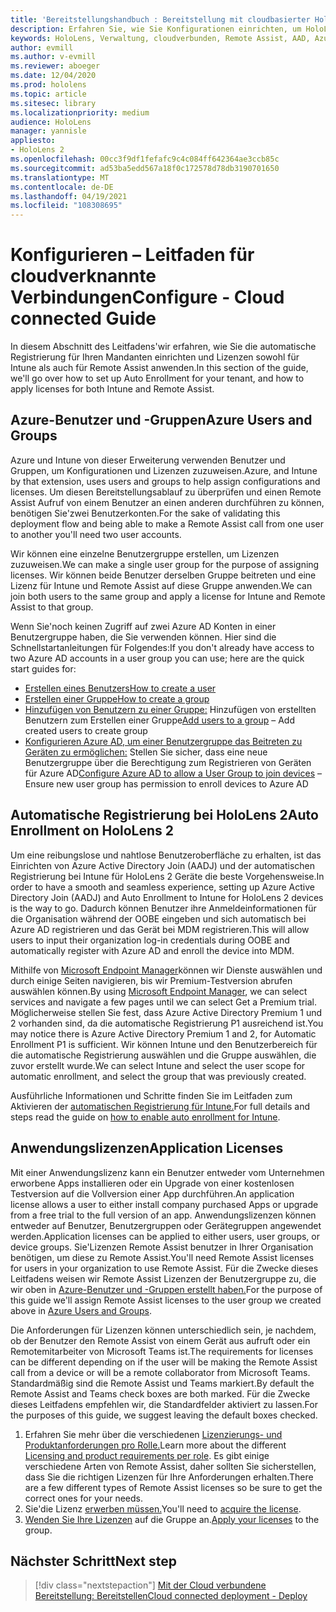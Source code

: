 ```yaml
---
title: 'Bereitstellungshandbuch : Bereitstellung mit cloudbasierter HoloLens 2 im großen Stil mit Remote Assist – Konfigurieren'
description: Erfahren Sie, wie Sie Konfigurationen einrichten, um HoloLens-Geräte über ein mit der Cloud verbundenes Netzwerk im großen Stil mit Remote Assist zu registrieren.
keywords: HoloLens, Verwaltung, cloudverbunden, Remote Assist, AAD, Azure AD, MDM, Mobile Geräteverwaltung
author: evmill
ms.author: v-evmill
ms.reviewer: aboeger
ms.date: 12/04/2020
ms.prod: hololens
ms.topic: article
ms.sitesec: library
ms.localizationpriority: medium
audience: HoloLens
manager: yannisle
appliesto:
- HoloLens 2
ms.openlocfilehash: 00cc3f9df1fefafc9c4c084ff642364ae3ccb85c
ms.sourcegitcommit: ad53ba5edd567a18f0c172578d78db3190701650
ms.translationtype: MT
ms.contentlocale: de-DE
ms.lasthandoff: 04/19/2021
ms.locfileid: "108308695"
---
```

# <a name="configure---cloud-connected-guide"></a><span data-ttu-id="5c33a-104">Konfigurieren – Leitfaden für cloudverknannte Verbindungen</span><span class="sxs-lookup"><span data-stu-id="5c33a-104">Configure - Cloud connected Guide</span></span>

<span data-ttu-id="5c33a-105">In diesem Abschnitt des Leitfadens&#39;wir erfahren, wie Sie die automatische Registrierung für Ihren Mandanten einrichten und Lizenzen sowohl für Intune als auch für Remote Assist anwenden.</span><span class="sxs-lookup"><span data-stu-id="5c33a-105">In this section of the guide, we&#39;ll go over how to set up Auto Enrollment for your tenant, and how to apply licenses for both Intune and Remote Assist.</span></span>

## <a name="azure-users-and-groups"></a><span data-ttu-id="5c33a-106">Azure-Benutzer und -Gruppen</span><span class="sxs-lookup"><span data-stu-id="5c33a-106">Azure Users and Groups</span></span>

<span data-ttu-id="5c33a-107">Azure und Intune von dieser Erweiterung verwenden Benutzer und Gruppen, um Konfigurationen und Lizenzen zuzuweisen.</span><span class="sxs-lookup"><span data-stu-id="5c33a-107">Azure, and Intune by that extension, uses users and groups to help assign configurations and licenses.</span></span> <span data-ttu-id="5c33a-108">Um diesen Bereitstellungsablauf zu überprüfen und einen Remote Assist Aufruf von einem Benutzer an einen anderen durchführen zu können, benötigen Sie&#39;zwei Benutzerkonten.</span><span class="sxs-lookup"><span data-stu-id="5c33a-108">For the sake of validating this deployment flow and being able to make a Remote Assist call from one user to another you&#39;ll need two user accounts.</span></span>

<span data-ttu-id="5c33a-109">Wir können eine einzelne Benutzergruppe erstellen, um Lizenzen zuzuweisen.</span><span class="sxs-lookup"><span data-stu-id="5c33a-109">We can make a single user group for the purpose of assigning licenses.</span></span> <span data-ttu-id="5c33a-110">Wir können beide Benutzer derselben Gruppe beitreten und eine Lizenz für Intune und Remote Assist auf diese Gruppe anwenden.</span><span class="sxs-lookup"><span data-stu-id="5c33a-110">We can join both users to the same group and apply a license for Intune and Remote Assist to that group.</span></span>

<span data-ttu-id="5c33a-111">Wenn Sie&#39;noch keinen Zugriff auf zwei Azure AD Konten in einer Benutzergruppe haben, die Sie verwenden können. Hier sind die Schnellstartanleitungen für Folgendes:</span><span class="sxs-lookup"><span data-stu-id="5c33a-111">If you don&#39;t already have access to two Azure AD accounts in a user group you can use; here are the quick start guides for:</span></span>

- [<span data-ttu-id="5c33a-112">Erstellen eines Benutzers</span><span class="sxs-lookup"><span data-stu-id="5c33a-112">How to create a user</span></span>](https://docs.microsoft.com/mem/intune/fundamentals/quickstart-create-user)
- [<span data-ttu-id="5c33a-113">Erstellen einer Gruppe</span><span class="sxs-lookup"><span data-stu-id="5c33a-113">How to create a group</span></span>](https://docs.microsoft.com/mem/intune/fundamentals/quickstart-create-group)
- <span data-ttu-id="5c33a-114">[Hinzufügen von Benutzern zu einer Gruppe:](https://docs.microsoft.com/azure/active-directory/fundamentals/active-directory-groups-members-azure-portal) Hinzufügen von erstellten Benutzern zum Erstellen einer Gruppe</span><span class="sxs-lookup"><span data-stu-id="5c33a-114">[Add users to a group](https://docs.microsoft.com/azure/active-directory/fundamentals/active-directory-groups-members-azure-portal) – Add created users to create group</span></span>
- <span data-ttu-id="5c33a-115">[Konfigurieren Azure AD, um einer Benutzergruppe das Beitreten zu Geräten zu ermöglichen:](https://docs.microsoft.com/azure/active-directory/devices/azureadjoin-plan#configure-your-device-settings) Stellen Sie sicher, dass eine neue Benutzergruppe über die Berechtigung zum Registrieren von Geräten für Azure AD</span><span class="sxs-lookup"><span data-stu-id="5c33a-115">[Configure Azure AD to allow a User Group to join devices](https://docs.microsoft.com/azure/active-directory/devices/azureadjoin-plan#configure-your-device-settings) – Ensure new user group has permission to enroll devices to Azure AD</span></span>

## <a name="auto-enrollment-on-hololens-2"></a><span data-ttu-id="5c33a-116">Automatische Registrierung bei HoloLens 2</span><span class="sxs-lookup"><span data-stu-id="5c33a-116">Auto Enrollment on HoloLens 2</span></span>

<span data-ttu-id="5c33a-117">Um eine reibungslose und nahtlose Benutzeroberfläche zu erhalten, ist das Einrichten von Azure Active Directory Join (AADJ) und der automatischen Registrierung bei Intune für HoloLens 2 Geräte die beste Vorgehensweise.</span><span class="sxs-lookup"><span data-stu-id="5c33a-117">In order to have a smooth and seamless experience, setting up Azure Active Directory Join (AADJ) and Auto Enrollment to Intune for HoloLens 2 devices is the way to go.</span></span> <span data-ttu-id="5c33a-118">Dadurch können Benutzer ihre Anmeldeinformationen für die Organisation während der OOBE eingeben und sich automatisch bei Azure AD registrieren und das Gerät bei MDM registrieren.</span><span class="sxs-lookup"><span data-stu-id="5c33a-118">This will allow users to input their organization log-in credentials during OOBE and automatically register with Azure AD and enroll the device into MDM.</span></span>

<span data-ttu-id="5c33a-119">Mithilfe von [Microsoft Endpoint Manager](https://endpoint.microsoft.com/#home)können wir Dienste auswählen und durch einige Seiten navigieren, bis wir Premium-Testversion abrufen auswählen können.</span><span class="sxs-lookup"><span data-stu-id="5c33a-119">By using [Microsoft Endpoint Manager](https://endpoint.microsoft.com/#home), we can select services and navigate a few pages until we can select Get a Premium trial.</span></span> <span data-ttu-id="5c33a-120">Möglicherweise stellen Sie fest, dass Azure Active Directory Premium 1 und 2 vorhanden sind, da die automatische Registrierung P1 ausreichend ist.</span><span class="sxs-lookup"><span data-stu-id="5c33a-120">You may notice there is Azure Active Directory Premium 1 and 2, for Automatic Enrollment P1 is sufficient.</span></span> <span data-ttu-id="5c33a-121">Wir können Intune und den Benutzerbereich für die automatische Registrierung auswählen und die Gruppe auswählen, die zuvor erstellt wurde.</span><span class="sxs-lookup"><span data-stu-id="5c33a-121">We can select Intune and select the user scope for automatic enrollment, and select the group that was previously created.</span></span>

<span data-ttu-id="5c33a-122">Ausführliche Informationen und Schritte finden Sie im Leitfaden zum Aktivieren der [automatischen Registrierung für Intune.](https://docs.microsoft.com/mem/intune/enrollment/quickstart-setup-auto-enrollment)</span><span class="sxs-lookup"><span data-stu-id="5c33a-122">For full details and steps read the guide on [how to enable auto enrollment for Intune](https://docs.microsoft.com/mem/intune/enrollment/quickstart-setup-auto-enrollment).</span></span>

## <a name="application-licenses"></a><span data-ttu-id="5c33a-123">Anwendungslizenzen</span><span class="sxs-lookup"><span data-stu-id="5c33a-123">Application Licenses</span></span>

<span data-ttu-id="5c33a-124">Mit einer Anwendungslizenz kann ein Benutzer entweder vom Unternehmen erworbene Apps installieren oder ein Upgrade von einer kostenlosen Testversion auf die Vollversion einer App durchführen.</span><span class="sxs-lookup"><span data-stu-id="5c33a-124">An application license allows a user to either install company purchased Apps or upgrade from a free trial to the full version of an app.</span></span> <span data-ttu-id="5c33a-125">Anwendungslizenzen können entweder auf Benutzer, Benutzergruppen oder Gerätegruppen angewendet werden.</span><span class="sxs-lookup"><span data-stu-id="5c33a-125">Application licenses can be applied to either users, user groups, or device groups.</span></span> <span data-ttu-id="5c33a-126">Sie&#39;Lizenzen Remote Assist benutzer in Ihrer Organisation benötigen, um diese zu Remote Assist.</span><span class="sxs-lookup"><span data-stu-id="5c33a-126">You&#39;ll need Remote Assist licenses for users in your organization to use Remote Assist.</span></span> <span data-ttu-id="5c33a-127">Für die Zwecke dieses Leitfadens weisen wir Remote Assist Lizenzen der Benutzergruppe zu, die wir oben in [Azure-Benutzer und -Gruppen erstellt haben.](hololens2-cloud-connected-configure.md#azure-users-and-groups)</span><span class="sxs-lookup"><span data-stu-id="5c33a-127">For the purpose of this guide we'll assign Remote Assist licenses to the user group we created above in [Azure Users and Groups](hololens2-cloud-connected-configure.md#azure-users-and-groups).</span></span>

<span data-ttu-id="5c33a-128">Die Anforderungen für Lizenzen können unterschiedlich sein, je nachdem, ob der Benutzer den Remote Assist von einem Gerät aus aufruft oder ein Remotemitarbeiter von Microsoft Teams ist.</span><span class="sxs-lookup"><span data-stu-id="5c33a-128">The requirements for licenses can be different depending on if the user will be making the Remote Assist call from a device or will be a remote collaborator from Microsoft Teams.</span></span> <span data-ttu-id="5c33a-129">Standardmäßig sind die Remote Assist und Teams markiert.</span><span class="sxs-lookup"><span data-stu-id="5c33a-129">By default the Remote Assist and Teams check boxes are both marked.</span></span> <span data-ttu-id="5c33a-130">Für die Zwecke dieses Leitfadens empfehlen wir, die Standardfelder aktiviert zu lassen.</span><span class="sxs-lookup"><span data-stu-id="5c33a-130">For the purposes of this guide, we suggest leaving the default boxes checked.</span></span>

1. <span data-ttu-id="5c33a-131">Erfahren Sie mehr über die verschiedenen [Lizenzierungs- und Produktanforderungen pro Rolle.](https://docs.microsoft.com/dynamics365/mixed-reality/remote-assist/requirements#licensing-and-product-requirements-per-role)</span><span class="sxs-lookup"><span data-stu-id="5c33a-131">Learn more about the different [Licensing and product requirements per role](https://docs.microsoft.com/dynamics365/mixed-reality/remote-assist/requirements#licensing-and-product-requirements-per-role).</span></span> <span data-ttu-id="5c33a-132">Es gibt einige verschiedene Arten von Remote Assist, daher sollten Sie sicherstellen, dass Sie die richtigen Lizenzen für Ihre Anforderungen erhalten.</span><span class="sxs-lookup"><span data-stu-id="5c33a-132">There are a few different types of Remote Assist licenses so be sure to get the correct ones for your needs.</span></span>
2. <span data-ttu-id="5c33a-133">Sie&#39;die Lizenz [erwerben müssen.](https://docs.microsoft.com/dynamics365/mixed-reality/remote-assist/buy-remote-assist)</span><span class="sxs-lookup"><span data-stu-id="5c33a-133">You&#39;ll need to [acquire the license](https://docs.microsoft.com/dynamics365/mixed-reality/remote-assist/buy-remote-assist).</span></span>
3. <span data-ttu-id="5c33a-134">[Wenden Sie Ihre Lizenzen](https://docs.microsoft.com/dynamics365/mixed-reality/remote-assist/deploy-remote-assist) auf die Gruppe an.</span><span class="sxs-lookup"><span data-stu-id="5c33a-134">[Apply your licenses](https://docs.microsoft.com/dynamics365/mixed-reality/remote-assist/deploy-remote-assist) to the group.</span></span>

## <a name="next-step"></a><span data-ttu-id="5c33a-135">Nächster Schritt</span><span class="sxs-lookup"><span data-stu-id="5c33a-135">Next step</span></span>

> [!div class="nextstepaction"]
> [<span data-ttu-id="5c33a-136">Mit der Cloud verbundene Bereitstellung: Bereitstellen</span><span class="sxs-lookup"><span data-stu-id="5c33a-136">Cloud connected deployment - Deploy</span></span>](hololens2-cloud-connected-deploy.md)